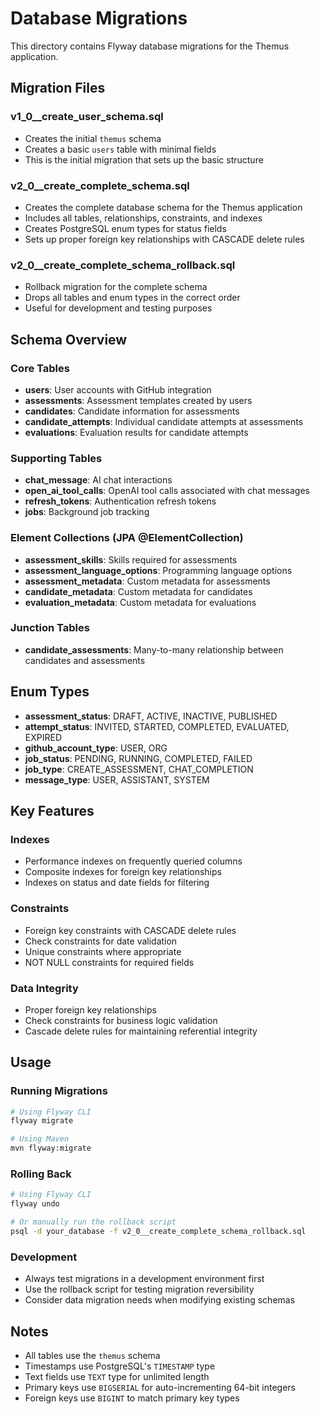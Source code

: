 # Database Migrations

This directory contains Flyway database migrations for the Themus application.

## Migration Files

### v1_0__create_user_schema.sql
- Creates the initial `themus` schema
- Creates a basic `users` table with minimal fields
- This is the initial migration that sets up the basic structure

### v2_0__create_complete_schema.sql
- Creates the complete database schema for the Themus application
- Includes all tables, relationships, constraints, and indexes
- Creates PostgreSQL enum types for status fields
- Sets up proper foreign key relationships with CASCADE delete rules

### v2_0__create_complete_schema_rollback.sql
- Rollback migration for the complete schema
- Drops all tables and enum types in the correct order
- Useful for development and testing purposes

## Schema Overview

### Core Tables
- **users**: User accounts with GitHub integration
- **assessments**: Assessment templates created by users
- **candidates**: Candidate information for assessments
- **candidate_attempts**: Individual candidate attempts at assessments
- **evaluations**: Evaluation results for candidate attempts

### Supporting Tables
- **chat_message**: AI chat interactions
- **open_ai_tool_calls**: OpenAI tool calls associated with chat messages
- **refresh_tokens**: Authentication refresh tokens
- **jobs**: Background job tracking

### Element Collections (JPA @ElementCollection)
- **assessment_skills**: Skills required for assessments
- **assessment_language_options**: Programming language options
- **assessment_metadata**: Custom metadata for assessments
- **candidate_metadata**: Custom metadata for candidates
- **evaluation_metadata**: Custom metadata for evaluations

### Junction Tables
- **candidate_assessments**: Many-to-many relationship between candidates and assessments

## Enum Types

- **assessment_status**: DRAFT, ACTIVE, INACTIVE, PUBLISHED
- **attempt_status**: INVITED, STARTED, COMPLETED, EVALUATED, EXPIRED
- **github_account_type**: USER, ORG
- **job_status**: PENDING, RUNNING, COMPLETED, FAILED
- **job_type**: CREATE_ASSESSMENT, CHAT_COMPLETION
- **message_type**: USER, ASSISTANT, SYSTEM

## Key Features

### Indexes
- Performance indexes on frequently queried columns
- Composite indexes for foreign key relationships
- Indexes on status and date fields for filtering

### Constraints
- Foreign key constraints with CASCADE delete rules
- Check constraints for date validation
- Unique constraints where appropriate
- NOT NULL constraints for required fields

### Data Integrity
- Proper foreign key relationships
- Check constraints for business logic validation
- Cascade delete rules for maintaining referential integrity

## Usage

### Running Migrations
```bash
# Using Flyway CLI
flyway migrate

# Using Maven
mvn flyway:migrate
```

### Rolling Back
```bash
# Using Flyway CLI
flyway undo

# Or manually run the rollback script
psql -d your_database -f v2_0__create_complete_schema_rollback.sql
```

### Development
- Always test migrations in a development environment first
- Use the rollback script for testing migration reversibility
- Consider data migration needs when modifying existing schemas

## Notes

- All tables use the `themus` schema
- Timestamps use PostgreSQL's `TIMESTAMP` type
- Text fields use `TEXT` type for unlimited length
- Primary keys use `BIGSERIAL` for auto-incrementing 64-bit integers
- Foreign keys use `BIGINT` to match primary key types
